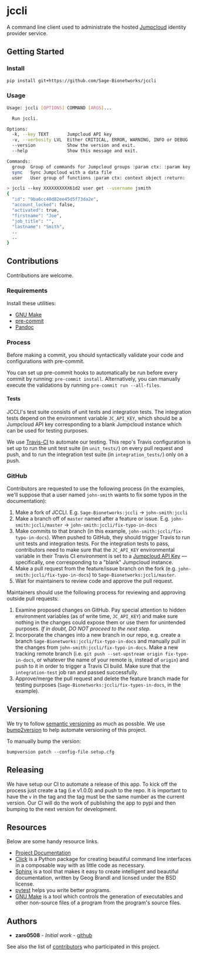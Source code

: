 # jccli

A command line client used to administrate the hosted
[Jumpcloud](https://jumpcloud.com/) identity provider service.

## Getting Started

### Install

```bash
pip install git+https://github.com/Sage-Bionetworks/jccli
```

### Usage

```bash
Usage: jccli [OPTIONS] COMMAND [ARGS]...

  Run jccli.

Options:
  -k, --key TEXT       Jumpcloud API key
  -v, --verbosity LVL  Either CRITICAL, ERROR, WARNING, INFO or DEBUG
  --version            Show the version and exit.
  --help               Show this message and exit.

Commands:
  group  Group of commands for Jumpcloud groups :param ctx: :param key:...
  sync   Sync Jumpcloud with a data file
  user   User group of functions :param ctx: context object :return:
```


```bash
> jccli --key XXXXXXXXXX61d2 user get --username jsmith
{
  "id": "9ba6cc40d82ee45d5f73da2e",
  "account_locked": false,
  "activated": true,
  "firstname": "Joe",
  "job_title": "",
  "lastname": "Smith",
  ..
  ..
}
```


## Contributions

Contributions are welcome.

### Requirements

Install these utilities:
* [GNU Make](https://www.gnu.org/software/make/)
* [pre-commit](https://pre-commit.com/#install)
* [Pandoc](https://pandoc.org/)

### Process

Before making a commit, you should syntactically validate your code and configurations with pre-commit.

You can set up pre-commit hooks to automatically be run before every commit by running: `pre-commit install`.
Alternatively, you can manually execute the validations by running `pre-commit run --all-files`.

#### Tests

JCCLI's test suite consists of unit tests and integration tests. The integration tests depend on the environment
variable `JC_API_KEY`, which should be a Jumpcloud API key corresponding to a blank Jumpcloud instance which can be used
for testing purposes.

We use [Travis-CI](https://travis-ci.org/) to automate our testing. This repo's Travis configuration is set up to run
the unit test suite (in `unit_tests/`) on every pull request and push, and to run the integration test suite (in
`integration_tests/`) only on a push.

### GitHub

Contributors are requested to use the following process (in the examples, we'll suppose that a user named `john-smith`
wants to fix some typos in the documentation):

1. Make a fork of JCCLI. E.g. `Sage-Bionetworks:jccli` &rarr; `john-smith:jccli`
2. Make a branch off of `master` named after a feature or issue. E.g. `john-smith:jccli/master` &rarr;
`john-smith:jccli/fix-typo-in-docs`
3. Make commits to that branch (in this example, `john-smith:jccli/fix-typo-in-docs`). When pushed to GitHub, they
should trigger Travis to run unit tests and integration tests. For the integration tests to pass, contributors need to
make sure that the `JC_API_KEY` environmental variable in their Travis CI environment is set to a
[Jumpcloud API Key](https://jumpcloud.com/demo) &mdash;specifically, one corresponding to a "blank" Jumpcloud instance.
4. Make a pull request from the feature/issue branch on the fork (e.g. `john-smith:jccli/fix-typo-in-docs`) to
`Sage-Bionetworks:jccli/master`.
5. Wait for maintainers to review code and approve the pull request.

Maintainers should use the following process for reviewing and approving outside pull requests:

1. Examine proposed changes on GitHub. Pay special attention to hidden environment variables (as of write time,
`JC_API_KEY`) and make sure nothing in the changes could expose them or use them for unintended purposes. *If in doubt,
DO NOT proceed to the next step*.
2. Incorporate the changes into a new branch in our repo, e.g. create a branch `Sage-Bionetworks:jccli/fix-typo-in-docs`
and manually pull in the changes from `john-smith:jccli/fix-typo-in-docs`. Make a new tracking remote branch (i.e. `git
push --set-upstream origin fix-typo-in-docs`, or whatever the name of your remote is, instead of `origin`) and push to
it in order to trigger a Travis CI build. Make sure that the `integration-test` job ran and passed successfully.
3. Approve/merge the pull request and delete the feature branch made for testing purposes
(`Sage-Bionetworks:jccli/fix-types-in-docs`, in the example).

## Versioning
We try to follow [semantic versioning](https://semver.org/) as much as possble.
We use [bump2version](https://pypi.org/project/bump2version/) to help automate
versioning of this project.

To manually bump the version:
```
bumpversion patch --config-file setup.cfg
```

## Releasing

We have setup our CI to automate a release of this app.  To kick off the process just create
a tag (i.e v1.0.0) and push to the repo.  It is important to have the `v` in the tag and
the tag must be the same number as the current version.  Our CI will do the work of publishing
the app to pypi and then bumping to the next version for development.

## Resources

Below are some handy resource links.

* [Project Documentation](http://jccli.readthedocs.io/)
* [Click](http://click.pocoo.org/5/) is a Python package for creating beautiful command line interfaces in a composable way with as little code as necessary.
* [Sphinx](http://www.sphinx-doc.org/en/master/) is a tool that makes it easy to create intelligent and beautiful documentation, written by Geog Brandl and licnsed under the BSD license.
* [pytest](https://docs.pytest.org/en/latest/) helps you write better programs.
* [GNU Make](https://www.gnu.org/software/make/) is a tool which controls the generation of executables and other non-source files of a program from the program's source files.


## Authors

* **zaro0508** - *Initial work* - [github](https://github.com/zaro0508)

See also the list of [contributors](https://github.com/zaro0508/jccli/contributors) who participated in this project.
